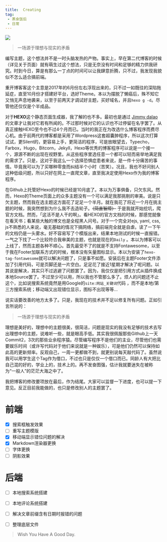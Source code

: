 ```yaml
---
title:  Creating
tag:
 - 茶余饭后
 - 日常
---
```



![](https://dha4w82d62smt.cloudfront.net/items/0Z3T2n2a34141q271C2e/Creating.jpg)

> 一场源于理想与现实的矛盾

<!--more-->

  编写主题，这个想法并不是一时头脑发热的产物。事实上，早在第二代博客的时候（详见关于页面）就有萌生过这个想法，只是无奈没有时间和足够的精力供我研究。时到今日，算是有那么一丁点的时间可以让我肆意折腾，只不过，我发现我貌似不怎么适合搞前端。

  重开博客客这个主意是2017年的6月份左右浮现出来的，只不过一如既往的深陷拖延症，直至10月份才搭建好平台，选好Theme。本以为摆脱了懒癌后，殊不知它又悄无声息地袭来，以至于前两天才调试好主题，买好域名，并且`hexo g -d`。尽管他还仅仅是个半成品。

  对于**HEXO**这个静态页面生成器，我了解的也不多。最初也是通过 [Jimmy dalao](https://jimmycai.com/) 的文章才让我对它若有所闻的。不过那时候对它的认识也不过停留在名字罢了。从真正接触HEXO至今也不过4个月而已。当时的我正在为改选什么博客程序而费尽心机。由于前两代的博客都是采用了Wordpress这套超囊肿程序，所以这次打算试试，更Silent的，更容易上手，更简洁的程序，可是放眼望去，Typecho，Farbox，Hugo，Bitcorn，Jekyll，Hexo等优秀的博客程序可以说是一个接一个，源源不断的出现在视野里。从这些程序里选任意一个都可以轻而易举地满足我的需求了。只是，这对于我这么一个选择恐惧症患者来说，是一件十分痛苦的事情。毕竟我可以为了买哪种零食而纠结半个小时（苦笑）。况且，我也不好问别人这种低级问题，所以只好在网上一直爬文章，直至我决定使用Hexo作为我的博客程序。

  在Github上托管好Hexo的时候已经是10月底了。本以为万事俱备，只欠东风。然而，Hexo的Theme页面上的众多主题没有一个可以满足我那挑剔的审美。说是只欠主题，然而我在选主题这方面花了足足一个半月。就在我花了将近一个月在挑主题的时候，我突然想到为什么我不去造轮子。~~（简直智障）~~ 于是我就开始挖坑，爬官方文档。然而，「这活不是人干的啊」。看HEXO的官方文档的时候，那感觉就像在看天书；看某些大触的博文也是全程黑人问号。对于一个完全对ejs, yaml, css, js不熟悉的人来说，毫无基础的情况下搞网络，搞前端完全就是自虐。读了一下午的文档仍是一头雾水。好不容易写了个模版出来，结果本地测试的时候一直报错。一气之下找了一个比较符合我审美的主题，也就是现在的`Daily` 。本以为博客可以上线了，然而主题各种不顺心。首先最受不了的就是不支持Fontawesome，以至于我在Footer加联系方式的时候，根本没有矢量图标显示。本以为安装了`hexo-tag-fontawesome`就可以解决问题了，只是事不如愿。安装后在主题Footer文件添加了引用代码，可是页脚还是一片空白。足足花了接近1星期才解决了呢问题。以其说是解决，其实只不过逃避了问题罢了。因为，我仅仅是把引用方式从插件换成本地Source罢了。不过至少可以用，所以我也不管那么多了。烦人的问题还不止这个，比如说搜索系统竟然是用Google的`site:网站_关键词`代码 ，而不是本地/第三方搜索系统；移动端又出现错位显示，图标不出现等等…

  说实话要改善的地方太多了。只是，我现在的技术并不足以修复所有问题。正如引言所说的：

> 一场源于理想与现实的矛盾

理想是美好的，理想中的主题很美，很简洁，问题是现实的我没有足够的技术去写出理想中的主题，说难听一些，就是眼高手低。其实我很佩服那些Github上一天Commit2，3次的那些业余程序猿。尽管编写程序不是他们的主业，尽管他们也需要娱乐时间（或许写代码对于他们来说就是一种娱乐），可是他们仍然可以保持如此高的更新频率。反观自己，一周一更都做不到，就更别说每天敲代码了。虽然说我可以用学生这个Tag作为借口，不过也只是仅仅一个借口而已。同龄人有大把比自己混的好的，学业上的，技术上的。再不发奋图强，估计我就要迷失在被称为“一般人”的茫茫大海之中了。

  我把博客的修改要项放在最后，作为结尾。大家可以监督一下进度，也可以提一下意见。反正目前我能做的，也只是修改别人的主题罢了。

# 前端

- [x] 搜索框触发效果
- [ ] 重写主题模版
- [x] 移动端显示错位问题的解决
- [x] Markdown渲染器更换
- [ ] 字体更换
- [ ] 阴影效果

# 后端

- [ ] 本地搜索系统搭建
- [ ] 本地评论系统搭建
- [ ] 解决文章前缀含有日期时报错的问题
- [ ] 整理底层文件



> Wish You Have A Good Day.

